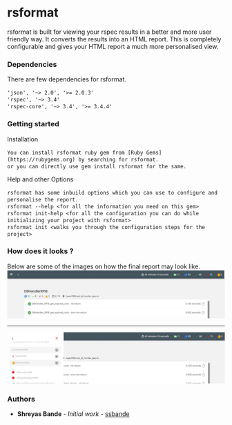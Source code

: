 # rsformat

rsformat is built for viewing your rspec results in a better and more user friendly way. It converts the results into an HTML report.
This is completely configurable and gives your HTML report a much more personalised view.

### Dependencies

There are few dependencies for rsformat.

```
'json', '~> 2.0', '>= 2.0.3'
'rspec', '~> 3.4'
'rspec-core', '~> 3.4', '>= 3.4.4'

```

### Getting started

Installation

```
You can install rsformat ruby gem from [Ruby Gems](https://rubygems.org) by searching for rsformat.
or you can directly use gem install rsformat for the same. 

```

Help and other Options

```
rsformat has some inbuild options which you can use to configure and personalise the report. 
rsformat --help <for all the information you need on this gem>
rsformat init-help <for all the configuration you can do while initializing your project with rsformat>
rsformat init <walks you through the configuration steps for the project>
```

### How does it looks ?

Below are some of the images on how the final report may look like. 
![Sample 1](sample1.JPG)

---------------------------------------------------------------------------------------------------------------

![Sample 2](sample2.JPG)


### Authors

* **Shreyas Bande** - *Initial work* - [ssbande](https://github.com/ssbande)

